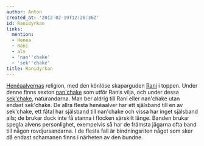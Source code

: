 ```yaml
---
author: Anton
created_at: '2012-02-19T12:26:36Z'
id: Ranidyrkan
links:
  mention:
  - Henéa
  - Rani
  - alv
  - 'nan''chake'
  - 'sek''chake'
title: Ranidyrkan
---
```


[Henéa][][alvernas] religion, med den könlöse skaparguden [Rani] i toppen. Under denne finns sexton
[nan'chake] som utför Ranis vilja, och under dessa [sek'chake], naturandarna. Man ber aldrig till
Rani eller nan'chake utan endast sek'chake. De allra flesta henéaalver har ett själsband till en av
sek'chake, ett fåtal har själsband till nan'chake och vissa har inget själsband alls; de brukar dock
inte få stanna i flocken särskilt länge. Banden brukar spegla alvens personlighet, exempelvis så har
de främsta jägarna ofta band till någon rovdjursandarna. I de flesta fall är bindningsriten något
som sker då endast schamanen finns i närheten av den bundne.

  [Henéa]: Henéa
  [alvernas]: alv
  [Rani]: Rani
  [nan'chake]: nanchake
  [sek'chake]: sekchake
